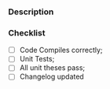 ### Description

<!-- Please explain your changes here -->

### Checklist

- [ ]  Code Compiles correctly;
- [ ]  Unit Tests;
- [ ]  All unit theses pass;
- [ ]  Changelog updated
